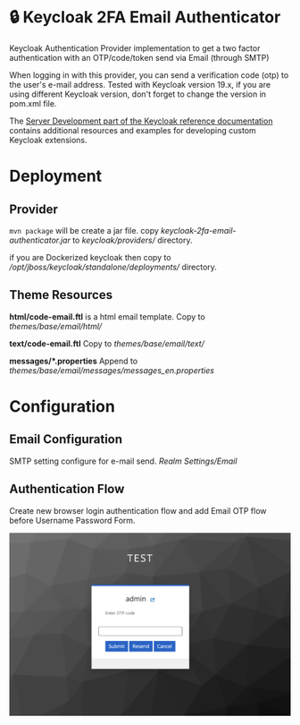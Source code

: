 # 🔒 Keycloak 2FA Email Authenticator

Keycloak Authentication Provider implementation to get a two factor authentication with an OTP/code/token send via Email (through SMTP)

When logging in with this provider, you can send a verification code (otp) to the user's e-mail address.
Tested with Keycloak version 19.x, if you are using different Keycloak version, don't forget to change the version in pom.xml file.

The [Server Development part of the Keycloak reference documentation](https://www.keycloak.org/docs/latest/server_development/index.html) contains additional resources and examples for developing custom Keycloak extensions.

# Deployment

## Provider

`mvn package` will be create a jar file.
copy _keycloak-2fa-email-authenticator.jar_ to _keycloak/providers/_ directory.

if you are Dockerized keycloak then copy to _/opt/jboss/keycloak/standalone/deployments/_ directory.

## Theme Resources

**html/code-email.ftl** is a html email template. Copy to _themes/base/email/html/_

**text/code-email.ftl**  Copy to _themes/base/email/text/_

**messages/*.properties** Append to _themes/base/email/messages/messages_en.properties_

# Configuration

## Email Configuration
SMTP setting configure for e-mail send.
_Realm Settings/Email_

## Authentication Flow
Create new browser login authentication flow and add Email OTP flow before Username Password Form.

<img src="static/otp-form.png">
